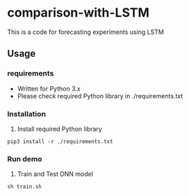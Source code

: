 # comparison-with-LSTM
This is a code for forecasting experiments using LSTM

## Usage
### requirements
- Written for Python 3.x
- Please check required Python library in ./requirements.txt

### Installation
1. Install required Python library
~~~
pip3 install -r ./requirements.txt
~~~

### Run demo
1. Train and Test DNN model
~~~
sh train.sh
~~~